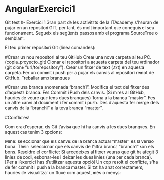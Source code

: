 # AngularExercici1
Git test
#- Exercici 1
Gran part de les activitats de la ITAcademy s'hauran de pujar en un repositori GIT, per tant, és molt important que coneguis el seu funcionament. Segueix els següents passos amb el programa SourceTree o semblant.

El teu primer repositori Git (linea comandes):

#Crear un nou repositori al teu GitHub
Crear una nova carpeta al teu PC. (copia_proyecto_git)
Clonar el repositori a aquesta carpeta del teu ordinador (git clone “url/to/repository”).
Crear un fitxer de text (.txt) en aquesta carpeta.
Fer un commit i push per a pujar els canvis al repositori remot de GitHub.
Treballar amb branques:

#Crear una branca anomenada “branch1”.
Modifica el text del fitxer des d’aquesta branca.
Fes Commit i Push dels canvis. (Si mires al GitHub, hauries de veure que tens dues branques)
Torna a la branca “master”.
Fes un altre canvi al document i fer commit i push.
Des d’aquesta fer merge dels canvis de la “branch1” a la teva branca “master”.

#Conflictes!

Com era d’esperar, els Git t’avisa que hi ha canvis a les dues branques. En aquest cas tenim 3 opcions:

Mine: seleccionar que els canvis de la branca actual “master” es la versió bona.
Their: seleccionar que els canvis de l’altra branca “branch1” són els bons.
Resoldre el conflicte: Si accedeixes al fitxer veuras que git ha afegit 3 linies de codi, esborrar-les i deixar les dues línies (una per cada branca). [Per a l’exercici has d’utilitzar aquesta opció]
Un cop resolt el conflicte, s’ha de fer commit i push a la branca master. Si tot ha anat correctament, hauries de visualitzar un fluxe com aquest, més o menys: